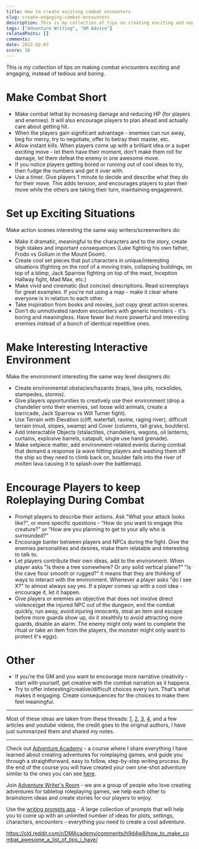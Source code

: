 ```yaml
---
title: How to create exciting combat encounters
slug: create-engaging-combat-encounters
description: This is my collection of tips on creating exciting and engaging combat encounters.
tags: ["Adventure Writing", "GM Advice"]
relatedPosts: []
comments: 
date: 2022-02-07
score: 10
---
```


This is my collection of tips on making combat encounters exciting and engaging, instead of tedious and boring.

# Make Combat Short

- Make combat lethal by increasing damage and reducing HP (for players and enemies). It will also encourage players to plan ahead and actually care about getting hit.
- When the players gain significant advantage - enemies can run away, beg for mercy, try to negotiate, offer to betray their master, etc.
- Allow instant kills. When players come up with a brilliant idea or a super exciting move - let them have their moment, don't make them roll for damage, let them defeat the enemy in one awesome move.
- If you notice players getting bored or running out of cool ideas to try, then fudge the numbers and get it over with.
- Use a timer. Give players 1 minute to decide and describe what they do for their move. This adds tension, and encourages players to plan their move while the others are taking their turn, maintaining engagement.

# Set up Exciting Situations
Make action scenes interesting the same way writers/screenwriters do:

- Make it dramatic, meaningful to the characters and to the story, create high stakes and important consequences (Luke fighting his own father, Frodo vs Gollum in the Mount Doom).
- Create cool set pieces that put characters in unique/interesting situations (fighting on the roof of a moving train, collapsing buildings, on top of a blimp, Jack Sparrow fighting on top of the mast, Inception Hallway fight, Mad Max, etc.)
- Make vivid and cinematic (but concise) descriptions. Read screenplays for great examples. If you're not using a map - make it clear where everyone is in relation to each other.
- Take inspiration from books and movies, just copy great action scenes.
- Don't do unmotivated random encounters with generic monsters - it's boring and meaningless. Have fewer but more powerful and interesting enemies instead of a bunch of identical repetitive ones.

# Make Interesting Interactive Environment
Make the environment interesting the same way level designers do:  

- Create environmental obstacles/hazards (traps, lava pits, rockslides, stampedes, storms).
- Give players opportunities to creatively use their environment (drop a chandelier onto their enemies, set loose wild animals, create a barricade, Jack Sparrow vs Will Turner fight).
- Use Terrain with Elevation (cliff, waterfall, ravine, raging river), difficult terrain (mud, slopes, swamp) and Cover (columns, tall grass, boulders).
- Add Interactable Objects (stalactites, chandeliers, wagons, oil lanterns, curtains, explosive barrels, catapult, single use hand grenade).
- Make setpiece matter, add environment-related events during combat that demand a response (a wave hitting players and washing them off the ship so they need to climb back on, boulder falls into the river of molten lava causing it to splash over the battlemap).

  
# Encourage Players to keep Roleplaying During Combat
- Prompt players to describe their actions. Ask "What your attack looks like?", or more specific questions - “How do you want to engage this creature?” or “How are you planning to get to your ally who is surrounded?”  
- Encourage banter between players and NPCs during the fight. Give the enemies personalities and desires, make them relatable and interesting to talk to.
- Let players contribute their own ideas, add to the environment. When player asks "Is there a tree somewhere? Or any solid vertical plane?" "Is the cave floor smooth or rugged?" it means that they are thinking of ways to interact with the environment. Whenever a player asks "do I see X?" to almost always say yes. If a player comes up with a cool idea - encourage it, let it happen.
- Give players or enemies an objective that does not involve direct violence(get  the injured NPC out of the dungeon, end the combat quickly, run away, avoid injuring innocents, steal an item and escape before more guards show up, do it stealthily to avoid attracting more guards, disable an alarm. The enemy might only want to complete the ritual or take an item from the players, the monster might only want to protect it's eggs).


# Other
- If you’re the GM and you want to encourage more narrative creativity - start with yourself, get creative with the combat narration as it happens.
- Try to offer interesting/creative/difficult choices every turn. That's what makes it engaging. Create consequences for the choices to make them feel meaningful.

----
Most of these ideas are taken from these threads: [1](https://old.reddit.com/r/RPGdesign/comments/h8tvyj/the_reason_combat_sucks_and_the_most_obvious/), [2](https://old.reddit.com/r/DnD/comments/h8tw4w/the_reason_combat_sucks_and_the_most_obvious/), [3](https://old.reddit.com/r/DnD/comments/h8q31m/what_are_some_of_the_coolest_combataction_scenes/), [4](https://old.reddit.com/r/DMAcademy/comments/h8q2ks/what_are_some_of_the_coolest_combataction_scenes/), and a few articles and youtube videos, the credit goes to the original authors, I have just summarized them and shared my notes.

---

Check out [Adventure Academy](https://rpgadventures.io/course/adventure-academy) - a course where I share everything I have learned about creating adventures for roleplaying games, and guide you through a straightforward, easy to follow, step-by-step writing process. By the end of the course you will have created your own one-shot adventure similar to the ones you can see [here](https://rpgadventures.io).

Join [Adventure Writer's Room](https://rpgadventures.io/writers-room) - we are a group of people who love creating adventures for tabletop roleplaying games, we help each other to brainstorm ideas and create stories for our players to enjoy.

Use the [writing prompts app](https://perchance.org/adventure-prompts) - A large collection of prompts that will help you to come up with an unlimited number of ideas for plots, settings, characters, encounters - everything you need to create a cool adventure.

https://old.reddit.com/r/DMAcademy/comments/h9d4w8/how_to_make_combat_awesome_a_list_of_tips_i_have/
